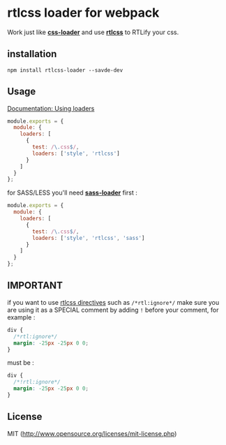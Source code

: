 # rtlcss loader for webpack
Work just like **[css-loader](https://github.com/webpack/css-loader)** and use **[rtlcss](https://github.com/MohammadYounes/rtlcss/)** to RTLify your css.

## installation

`npm install rtlcss-loader --savde-dev`

## Usage

[Documentation: Using loaders](http://webpack.github.io/docs/using-loaders.html)

``` javascript
module.exports = {
  module: {
    loaders: [
      {
        test: /\.css$/,
        loaders: ['style', 'rtlcss']
      }
    ]
  }
};
```

for SASS/LESS you'll need **[sass-loader](https://github.com/jtangelder/sass-loader)** first :
```javascript
module.exports = {
  module: {
    loaders: [
      {
        test: /\.css$/,
        loaders: ['style', 'rtlcss', 'sass']
      }
    ]
  }
};
```

## IMPORTANT

if you want to use [rtlcss directives](http://rtlcss.com/learn/usage-guide/control-directives/)  such as `/*rtl:ignore*/` make sure you are using it as a SPECIAL comment by adding `!` before your comment, for example :
```css
div {
  /*rtl:ignore*/
  margin: -25px -25px 0 0;
}
```
must be :
```css
div {
  /*!rtl:ignore*/
  margin: -25px -25px 0 0;
}
```

## License

MIT (http://www.opensource.org/licenses/mit-license.php)
